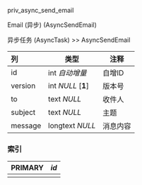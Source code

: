 

priv_async_send_email

Email (异步) (AsyncSendEmail)

异步任务 (AsyncTask) >> AsyncSendEmail



| 列      | 类型               | 注释     |
| :------ | ------------------ | -------- |
| id      | int *自动增量*     | 自增ID   |
| version | int *NULL* [**1**] | 版本号   |
| to      | text *NULL*        | 收件人   |
| subject | text *NULL*        | 主题     |
| message | longtext *NULL*    | 消息内容 |

### 索引

| PRIMARY | *id* |
| :------ | ---- |
|         |      |